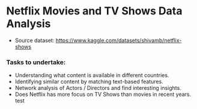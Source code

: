 # Netflix Movies and TV Shows Data Analysis
- Source dataset: https://www.kaggle.com/datasets/shivamb/netflix-shows

### Tasks to undertake: 
- Understanding what content is available in different countries.
- Identifying similar content by matching text-based features.
- Network analysis of Actors / Directors and find interesting insights.
- Does Netflix has more focus on TV Shows than movies in recent years.
test
